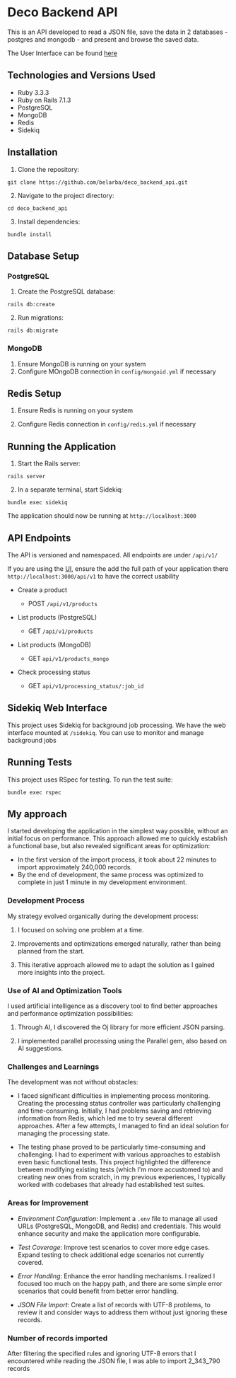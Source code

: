 # Deco Backend API

This is an API developed to read a JSON file, save the data in 2 databases - postgres and mongodb - and present and browse the saved data.

The User Interface can be found [here](https://github.com/belarba/deco_frontend_ui)

## Technologies and Versions Used

- Ruby 3.3.3
- Ruby on Rails 7.1.3
- PostgreSQL
- MongoDB
- Redis
- Sidekiq

## Installation

1. Clone the repository:

`git clone https://github.com/belarba/deco_backend_api.git`

2. Navigate to the project directory:

`cd deco_backend_api`

3. Install dependencies:

`bundle install`

## Database Setup

### PostgreSQL

1. Create the PostgreSQL database:

`rails db:create`

2. Run migrations:

`rails db:migrate`

### MongoDB

1. Ensure MongoDB is running on your system
2. Configure MOngoDB connection in `config/mongoid.yml` if necessary

## Redis Setup

1. Ensure Redis is running on your system

2. Configure Redis connection in `config/redis.yml` if necessary

## Running the Application

1. Start the Rails server:

`rails server`

2. In a separate terminal, start Sidekiq:

`bundle exec sidekiq`

The application should now be running at
`http://localhost:3000`

## API Endpoints

The API is versioned and namespaced. All endpoints are under `/api/v1/`

If you are using the [UI](https://github.com/belarba/deco_backend_api), ensure the add the full path of your application there `http://localhost:3000/api/v1` to have the correct usability

- Create a product
  - POST `/api/v1/products`

- List products (PostgreSQL)
  - GET `/api/v1/products`

- List products (MongoDB)
  - GET `api/v1/products_mongo`

- Check processing status
  - GET `api/v1/processing_status/:job_id`

## Sidekiq Web Interface

This project uses Sidekiq for background job processing. We have the web interface mounted at  `/sidekiq`. You can use to monitor and manage background jobs

## Running Tests

This project uses RSpec for testing. To run the test suite:

`bundle exec rspec`

## My approach

I started developing the application in the simplest way possible, without an initial focus on performance. This approach allowed me to quickly establish a functional base, but also revealed significant areas for optimization:

- In the first version of the import process, it took about 22 minutes to import approximately 240,000 records.
- By the end of development, the same process was optimized to complete in just 1 minute in my development environment.

### Development Process

My strategy evolved organically during the development process:

1. I focused on solving one problem at a time.

2. Improvements and optimizations emerged naturally, rather than being planned from the start.

3. This iterative approach allowed me to adapt the solution as I gained more insights into the project.

### Use of AI and Optimization Tools

I used artificial intelligence as a discovery tool to find better approaches and performance optimization possibilities:

1. Through AI, I discovered the Oj library for more efficient JSON parsing.

2. I implemented parallel processing using the Parallel gem, also based on AI suggestions.

### Challenges and Learnings

The development was not without obstacles:

- I faced significant difficulties in implementing process monitoring. Creating the processing status controller was particularly challenging and time-consuming. Initially, I had problems saving and retrieving information from Redis, which led me to try several different approaches. After a few attempts, I managed to find an ideal solution for managing the processing state.

- The testing phase proved to be particularly time-consuming and challenging. I had to experiment with various approaches to establish even basic functional tests. This project highlighted the difference between modifying existing tests (which I'm more accustomed to) and creating new ones from scratch, in my previous experiences, I typically worked with codebases that already had established test suites.

### Areas for Improvement

- *Environment Configuration*: Implement a `.env` file to manage all used URLs (PostgreSQL, MongoDB, and Redis) and credentials. This would enhance security and make the application more configurable.
  
- *Test Coverage*: Improve test scenarios to cover more edge cases. Expand testing to check additional edge scenarios not currently covered.

- *Error Handling*: Enhance the error handling mechanisms. I realized I focused too much on the happy path, and there are some simple error scenarios that could benefit from better error handling.

- *JSON File Import*: Create a list of records with UTF-8 problems, to review it and consider ways to address them without just ignoring these records.

### Number of records imported

After filtering the specified rules and ignoring UTF-8 errors that I encountered while reading the JSON file, I was able to import 2_343_790 records
  
